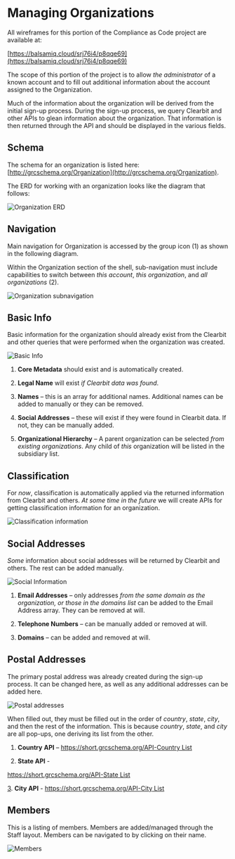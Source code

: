 # Managing Organizations

All wireframes for this portion of the Compliance as Code project are available at:

[https://balsamiq.cloud/srj76i4/p8qqe69](https://balsamiq.cloud/srj76i4/p8qqe69)

The scope of this portion of the project is to allow _the administrator_ of a known account and to fill out additional information about the account assigned to the Organization.

Much of the information about the organization will be derived from the initial sign-up process. During the sign-up process, we query Clearbit and other APIs to glean information about the organization. That information is then returned through the API and should be displayed in the various fields.

## Schema

The schema for an organization is listed here: [http://grcschema.org/Organization](http://grcschema.org/Organization).

The ERD for working with an organization looks like the diagram that follows:

![Organization ERD](../../.gitbook/assets/0%20%2815%29.png)

## Navigation

Main navigation for Organization is accessed by the group icon \(1\) as shown in the following diagram.

Within the Organization section of the shell, sub-navigation must include capabilities to switch between _this account_, _this organization_, and _all organizations_ \(2\).

![Organization subnavigation](../../.gitbook/assets/1%20%2814%29.png)

## Basic Info

Basic information for the organization should already exist from the Clearbit and other queries that were performed when the organization was created.

![Basic Info](../../.gitbook/assets/2%20%2811%29.png)

1. **Core Metadata** should exist and is automatically created.

2. **Legal Name** will exist _if Clearbit data was found_.

3. **Names** – this is an array for additional names. Additional names can be added to manually or they can be removed.

4. **Social Addresses** – these will exist if they were found in Clearbit data. If not, they can be manually added.

5. **Organizational Hierarchy** – A parent organization can be selected _from existing organizations_. Any child of _this_ organization will be listed in the subsidiary list.

## Classification

For _now_, classification is automatically applied via the returned information from Clearbit and others. _At some time in the future_ we will create APIs for getting classification information for an organization.

![Classification information](../../.gitbook/assets/3%20%2810%29.png)

## Social Addresses

_Some_ information about social addresses will be returned by Clearbit and others. The rest can be added manually.

![Social Information](../../.gitbook/assets/4%20%2811%29.png)

1. **Email Addresses** – only addresses _from the same domain as the organization, or those in the domains list_ can be added to the Email Address array. They can be removed at will.

2. **Telephone Numbers** – can be manually added or removed at will.

3. **Domains** – can be added and removed at will.

## Postal Addresses

The primary postal address was already created during the sign-up process. It can be changed here, as well as any additional addresses can be added here.

![Postal addresses](../../.gitbook/assets/5%20%288%29.png)

When filled out, they must be filled out in the order of _country_, _state_, _city_, and then the rest of the information. This is because _country_, _state_, and _city_ are all pop-ups, one deriving its list from the other.

1. **Country** **API** – [https://short.grcschema.org/API-Country List](https://short.grcschema.org/API-Country%20List)

2. **State API** -

[https://short.grcschema.org/API-State List](https://short.grcschema.org/API-State%20List3)

[3](https://short.grcschema.org/API-State%20List3). **City API** - [https://short.grcschema.org/API-City List](https://short.grcschema.org/API-City%20List)

## Members

This is a listing of members. Members are added/managed through the Staff layout. Members can be navigated to by clicking on their name.

![Members](../../.gitbook/assets/6%20%285%29.png)

